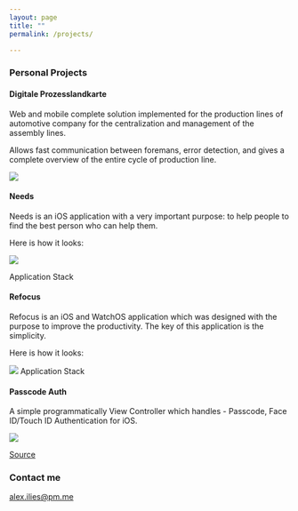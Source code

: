 ```yaml
---
layout: page
title: ""
permalink: /projects/

---
```


### Personal Projects

#### Digitale Prozesslandkarte
Web and mobile complete solution implemented for the production lines of automotive company for the centralization and management of the assembly lines.

Allows fast communication between foremans, error detection, and gives a complete overview of the entire cycle of production line.

![](https://www.dropbox.com/s/szbkovepyhh97qv/Artboard.png?raw=1)

#### Needs
Needs is an iOS application with a very important purpose: to help people to find the best person who can help them.

Here is how it looks:

![](https://www.dropbox.com/s/u4xtvo5iy1qx7u7/Needs.png?raw=1)

Application Stack
  <a frameborder="0" data-theme="dark" data-layers="1,2,3,4" data-stack-embed="true" href="https://embed.stackshare.io/stacks/embed/c0ae2e86785eb3e05c4fef1577c489"></a>    <script async src="https://cdn1.stackshare.io/javascripts/client-code.js" charset="utf-8"></script>

#### Refocus
Refocus is an iOS and WatchOS application which was designed with the purpose to improve the productivity. The key of this application is the simplicity.

Here is how it looks:

![](https://www.dropbox.com/s/zl0724be5dp073s/Artboard.png?raw=1)
Application Stack
  <a frameborder="0" data-theme="dark" data-layers="1,2,3,4" data-stack-embed="true" href="https://embed.stackshare.io/stacks/embed/6d0a22537bd40486970df7e28d879a"></a>    <script async src="https://cdn1.stackshare.io/javascripts/client-code.js" charset="utf-8"></script>

#### Passcode Auth

A simple programmatically View Controller which handles - Passcode, Face ID/Touch ID Authentication for iOS.

![](https://www.dropbox.com/s/138qlolo0d7i8fr/AuthController.png?raw=1)

[Source](https://github.com/hackmajoris/passcode-auth)
### Contact me

[alex.ilies@pm.me](mailto:alex.ilies@pm.me)
